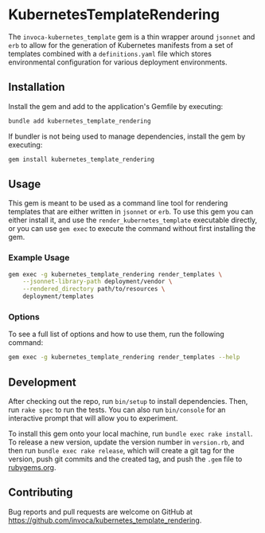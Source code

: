 # KubernetesTemplateRendering

The `invoca-kubernetes_template` gem is a thin wrapper around `jsonnet` and `erb` to allow for the generation of
Kubernetes manifests from a set of templates combined with a `definitions.yaml` file which stores environmental
configuration for various deployment environments.

## Installation

Install the gem and add to the application's Gemfile by executing:

```bash
bundle add kubernetes_template_rendering
```

If bundler is not being used to manage dependencies, install the gem by executing:

```bash
gem install kubernetes_template_rendering
```

## Usage

This gem is meant to be used as a command line tool for rendering templates that are either written in `jsonnet` or `erb`.
To use this gem you can either install it, and use the `render_kubernetes_template` executable directly, or you can use
`gem exec` to execute the command without first installing the gem.

### Example Usage

```bash
gem exec -g kubernetes_template_rendering render_templates \
    --jsonnet-library-path deployment/vendor \
    --rendered_directory path/to/resources \
    deployment/templates
```

### Options

To see a full list of options and how to use them, run the following command:

```bash
gem exec -g kubernetes_template_rendering render_templates --help
```

## Development

After checking out the repo, run `bin/setup` to install dependencies. Then, run `rake spec` to run the tests. You can also run `bin/console` for an interactive prompt that will allow you to experiment.

To install this gem onto your local machine, run `bundle exec rake install`. To release a new version, update the version number in `version.rb`, and then run `bundle exec rake release`, which will create a git tag for the version, push git commits and the created tag, and push the `.gem` file to [rubygems.org](https://rubygems.org).

## Contributing

Bug reports and pull requests are welcome on GitHub at <https://github.com/invoca/kubernetes_template_rendering>.
